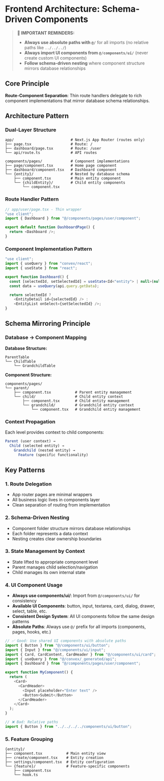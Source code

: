 # Frontend Architecture: Schema-Driven Components

> **🚨 IMPORTANT REMINDERS:**
> - **Always use absolute paths with `@/`** for all imports (no relative paths like `../../../`)
> - **Always import UI components from `@/components/ui/`** (never create custom UI components)
> - **Follow schema-driven nesting** where component structure mirrors database relationships

## Core Principle
**Route-Component Separation**: Thin route handlers delegate to rich component implementations that mirror database schema relationships.

## Architecture Pattern

### Dual-Layer Structure
```
app/                          # Next.js App Router (routes only)
├── page.tsx                  # Route: /
├── dashboard/page.tsx        # Route: /user
└── api/route.ts              # API routes

components/pages/             # Component implementations
├── page/component.tsx        # Home page component
├── dashboard/component.tsx   # Dashboard component
└── {entity}/                 # Nested by database schema
    ├── component.tsx         # Main entity component
    └── {childEntity}/        # Child entity components
        └── component.tsx
```

### Route Handler Pattern
```typescript
// app/user/page.tsx - Thin wrapper
"use client";
import { Dashboard } from "@/components/pages/user/component";

export default function DashboardPage() {
  return <Dashboard />;
}
```

### Component Implementation Pattern
```typescript
"use client";
import { useQuery } from "convex/react";
import { useState } from "react";

export function Dashboard() {
  const [selectedId, setSelectedId] = useState<Id<"entity"> | null>(null);
  const data = useQuery(api.query.getData);

  return selectedId ?
    <EntityDetail id={selectedId} /> :
    <EntityList onSelect={setSelectedId} />;
}
```

## Schema Mirroring Principle

### Database → Component Mapping
**Database Structure:**
```
ParentTable
└── ChildTable
    └── GrandchildTable
```

**Component Structure:**
```
components/pages/
└── parent/
    ├── component.tsx           # Parent entity management
    └── child/                  # Child entity context
        ├── component.tsx       # Child entity management
        └── grandchild/         # Grandchild entity context
            └── component.tsx   # Grandchild entity management
```

### Context Propagation
Each level provides context to child components:

```typescript
Parent (user context) →
  Child (selected entity) →
    Grandchild (nested entity) →
      Feature (specific functionality)
```

## Key Patterns

### 1. Route Delegation
- App router pages are minimal wrappers
- All business logic lives in components layer
- Clean separation of routing from implementation

### 2. Schema-Driven Nesting
- Component folder structure mirrors database relationships
- Each folder represents a data context
- Nesting creates clear ownership boundaries

### 3. State Management by Context
- State lifted to appropriate component level
- Parent manages child selection/navigation
- Child manages its own internal state

### 4. UI Component Usage
- **Always use components/ui/**: Import from `@/components/ui/` for consistency
- **Available UI Components**: button, input, textarea, card, dialog, drawer, select, table, etc.
- **Consistent Design System**: All UI components follow the same design patterns
- **Absolute Paths**: Always use `@/` prefix for all imports (components, pages, hooks, etc.)

```typescript
// ✅ Good: Use shared UI components with absolute paths
import { Button } from "@/components/ui/button";
import { Input } from "@/components/ui/input";
import { Card, CardContent, CardHeader } from "@/components/ui/card";
import { useQuery } from "@/convex/_generated/api";
import { Dashboard } from "@/components/pages/user/component";

export function MyComponent() {
  return (
    <Card>
      <CardHeader>
        <Input placeholder="Enter text" />
        <Button>Submit</Button>
      </CardHeader>
    </Card>
  );
}

// ❌ Bad: Relative paths
import { Button } from "../../../../components/ui/button";
```

### 5. Feature Grouping
```
{entity}/
├── component.tsx           # Main entity view
├── create/component.tsx    # Entity creation
├── settings/component.tsx  # Entity configuration
└── {feature}/              # Feature-specific components
    ├── component.tsx
    └── hook.ts
```